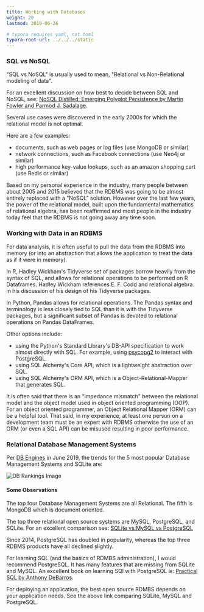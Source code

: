 ```yaml
---
title: Working with Databases
weight: 20
lastmod: 2019-06-26

# typora requires yaml, not toml
typora-root-url: ../../../static
---
```


### SQL vs NoSQL

"SQL vs NoSQL" is usually used to mean, "Relational vs Non-Relational modeling of data".

For an excellent discussion on how best to decide between SQL and NoSQL, see: [NoSQL Distilled: Emerging Polyglot Persistence by Martin Fowler and Parmod J. Sadalage](https://www.amazon.com/NoSQL-Distilled-Emerging-Polyglot-Persistence/dp/0321826620/).

Several use cases were discovered in the early 2000s for which the relational model is not optimal.

Here are a few examples:

- documents, such as web pages or log files (use MongoDB or similar)
- network connections, such as Facebook connections (use Neo4j or similar)
- high performance key-value lookups, such as an amazon shopping cart (use Redis or similar)

Based on my personal experience in the industry, many people between about 2005 and 2015 believed that the RDBMS was going to be almost entirely replaced with a "NoSQL" solution.  However over the last few years, the power of the relational model, built upon the fundamental mathematics of relational algebra, has been reaffirmed and most people in the industry today feel that the RDBMS is not going away any time soon.

### Working with Data in an RDBMS

For data analysis, it is often useful to pull the data from the RDBMS into memory (or into an abstraction that allows the application to treat the data as if it were in memory).

In R, Hadley Wickham's Tidyverse set of packages borrow heavily from the syntax of SQL, and allows for relational operations to be performed on R Dataframes.  Hadley Wickham references E. F. Codd and relational algebra in his discussion of his design of his Tidyverse packages.

In Python, Pandas allows for relational operations.  The Pandas syntax and terminology is less closely tied to SQL than it is with the Tidyverse packages, but a significant subset of Pandas is devoted to relational operations on Pandas DataFrames.

Other options include:

- using the Python's Standard Library's DB-API specification to work almost directly with SQL.  For example, using [psycopg2](http://initd.org/psycopg/) to interact with PostgreSQL.
- using SQL Alchemy's Core API, which is a lightweight abstraction over SQL.
- using SQL Alchemy's ORM API, which is a Object-Relational-Mapper that generates SQL.

It is often said that there is an "impedance mismatch" between the relational model and the object model used in object oriented programming (OOP).  For an object oriented programmer, an Object Relational Mapper (ORM) can be a helpful tool.  That said, in my experience, at least one person on a development team must be an expert with RDBMS otherwise the use of an ORM (or even a SQL API) can be misused resulting in poor performance.

### Relational Database Management Systems

Per [DB Engines](https://db-engines.com/en/ranking_trend) in June 2019, the trends for the 5 most popular Database Management Systems and SQLite are:

![DB Rankings Image](/images/DB-Rankings-2019-06.png)

#### Some Observations

The top four Database Management Systems are all Relational.  The fifth is MongoDB which is document oriented.

The top three relational open source systems are MySQL, PostgreSQL, and SQLite.  For an excellent comparison see: [SQLite vs MySQL vs PostgreSQL](<https://www.digitalocean.com/community/tutorials/sqlite-vs-mysql-vs-postgresql-a-comparison-of-relational-database-management-systems>)

Since 2014, PostgreSQL has doubled in popularity, whereas the top three RDBMS products have all declined slightly.

For learning SQL (and the basics of RDMBS administration), I would recommend PostgreSQL.  It has many features that are missing from SQLite and MySQL.  An excellent book on learning SQl with PostgreSQL is: [Practical SQL by Anthony DeBarros](<https://www.amazon.com/Practical-SQL-Beginners-Guide-Storytelling-ebook/dp/B07197G78H/>).

For deploying an application, the best open source RDMBS depends on your application needs.  See the above link comparing SQLite, MySQL and PostgreSQL.